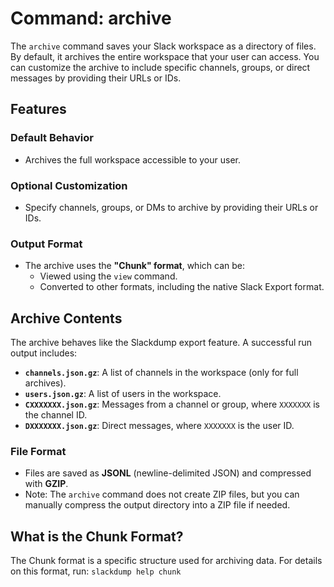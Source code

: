 # Command: archive

The `archive` command saves your Slack workspace as a directory of files. By
default, it archives the entire workspace that your user can access. You can
customize the archive to include specific channels, groups, or direct messages
by providing their URLs or IDs.

## Features

### Default Behavior
- Archives the full workspace accessible to your user.

### Optional Customization
- Specify channels, groups, or DMs to archive by providing their URLs or IDs.

### Output Format
- The archive uses the **"Chunk" format**, which can be:
  - Viewed using the `view` command.
  - Converted to other formats, including the native Slack Export format.

## Archive Contents

The archive behaves like the Slackdump export feature. A successful run
output includes:

- **`channels.json.gz`**: A list of channels in the workspace (only for full
  archives).
- **`users.json.gz`**: A list of users in the workspace.
- **`CXXXXXXX.json.gz`**: Messages from a channel or group, where `XXXXXXX` is
  the channel ID.
- **`DXXXXXXX.json.gz`**: Direct messages, where `XXXXXXX` is the user ID.

### File Format
- Files are saved as **JSONL** (newline-delimited JSON) and compressed with
  **GZIP**.
- Note: The `archive` command does not create ZIP files, but you can manually
  compress the output directory into a ZIP file if needed.

## What is the Chunk Format?

The Chunk format is a specific structure used for archiving data. For details
on this format, run:  `slackdump help chunk`


